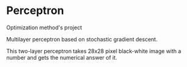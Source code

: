 # Perceptron
Optimization method's project

Multilayer perceptron based on stochastic gradient descent.

This two-layer perceptron takes 28x28 pixel black-white image with a number and gets the numerical answer of it.
